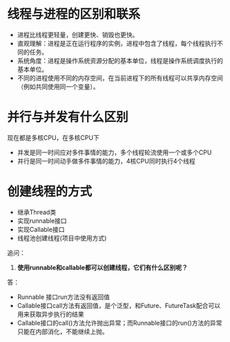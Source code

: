 # 线程与进程的区别和联系
+ 进程比线程更轻量，创建更快、销毁也更快。
+ 直观理解：进程是正在运行程序的实例，进程中包含了线程，每个线程执行不同的任务。
+ 系统角度：进程是操作系统资源分配的基本单位，线程是操作系统调度执行的基本单位。
+ 不同的进程使用不同的内存空间，在当前进程下的所有线程可以共享内存空间（例如共同使用同一个变量）。
# 并行与并发有什么区别
现在都是多核CPU，在多核CPU下
+ 并发是同一时间应对多件事情的能力，多个线程轮流使用一个或多个CPU
+ 并行是同一时间动手做多件事情的能力，4核CPU同时执行4个线程
# 创建线程的方式
+ 继承Thread类
+ 实现runnable接口
+ 实现Callable接口
+ 线程池创建线程(项目中使用方式)

追问：
1. **使用runnable和callable都可以创建线程，它们有什么区别呢？**

答：

+ Runnable 接口run方法没有返回值 
+ Callable接口call方法有返回值，是个泛型，和Future、FutureTask配合可以用来获取异步执行的结果
+ Callable接口的call()方法允许抛出异常；而Runnable接口的run()方法的异常只能在内部消化，不能继续上抛。


